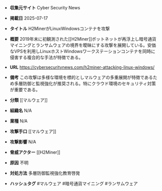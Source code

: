- **収集元サイト**
Cyber Security News

- **掲載日**
2025-07-17

- **タイトル**
H2MinerがLinuxWindowsコンテナを攻撃

- **概要**
2019年末に初観測された[[H2Miner]]ボットネットが再浮上し暗号通貨マイニングとランサムウェアの境界を曖昧にする攻撃を展開している。安価なVPSを利用しLinuxホストWindowsワークステーションコンテナを同時に侵害する複合的な手法が特徴である。

- **URL**
https://cybersecuritynews.com/h2miner-attacking-linux-windows/

- **備考**
この攻撃は多様な環境を標的としマルウェアの多重展開が特徴であるため多層防御と監視強化が推奨される。特にクラウド環境のセキュリティ対策が重要である。

- **分類**
[[マルウェア]]

- **組織名**
N/A

- **業種**
N/A

- **攻撃手口**
[[マルウェア]]

- **攻撃影響**
N/A

- **脅威アクター**
[[H2Miner]]

- **原因**
不明

- **対処方法**
多層防御監視強化教育啓発

- **ハッシュタグ**
#マルウェア #暗号通貨マイニング #ランサムウェア
